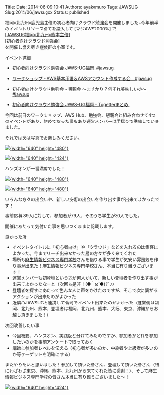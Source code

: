 Title: 
Date: 2014-06-09 10:41
Authors: ayakomuro
Tags:  JAWSUG
Slug:2014/06/jawsugxx
Status: published


福岡x北九州x鹿児島主催の初心者向けクラウド勉強会を開催しました+今年前半のイベントリソース全てを投入して
[マジAWS2000%] で  
[[JAWSUG福岡x北九州x熊本主催](http://jaws-ug-fukuoka.doorkeeper.jp/events/10853)]  
[[初心者向けクラウド勉強会](http://jaws-ug-fukuoka.doorkeeper.jp/events/10853)]  
を開催し燃え尽き症候群の小室です。

イベント詳細

-   [初心者向けクラウド勉強会 JAWS-UG福岡
     \#jawsug ](http://jaws-ug-fukuoka.doorkeeper.jp/events/10853)
-   [ワークショップ -
    AWS基本用語＆AWSアカウント作成する会　\#jawsug](http://jaws-ug-fukuoka.doorkeeper.jp/events/11276)
-   [初心者向けクラウド勉強会 - 懇親会 〜まさかり？何それ美味しいの〜
    \#jawsug](http://jaws-ug-fukuoka.doorkeeper.jp/events/11719) 





-   [初心者向けクラウド勉強会 JAWS-UG福岡 -
    Togetterまとめ ](http://togetter.com/li/674422)







今回は前日のワークショップ、AWS
Hub、勉強会、懇親会と組み合わせて4つのイベントがあり、初めてだった事もあり運営メンバーは手探りで準備していきました。





それでは次は写真でお楽しみください。



[![](http://3.bp.blogspot.com/-gSlJqqR1QHo/U4vrZ56cHZI/AAAAAAAAbSU/W4SAgMJ1Xog/s1600/IMG_4751.JPG){width="640"
height="480"}](http://3.bp.blogspot.com/-gSlJqqR1QHo/U4vrZ56cHZI/AAAAAAAAbSU/W4SAgMJ1Xog/s1600/IMG_4751.JPG)



[![](http://2.bp.blogspot.com/-AYEE9g8QF00/U4vrw5a-gRI/AAAAAAAAbSc/vtTS-rZkBY0/s1600/10407104_1513306782222455_6270726515721418687_n.jpg){width="640"
height="424"}](http://2.bp.blogspot.com/-AYEE9g8QF00/U4vrw5a-gRI/AAAAAAAAbSc/vtTS-rZkBY0/s1600/10407104_1513306782222455_6270726515721418687_n.jpg)







ハンズオンが一番満席でした！







[![](http://2.bp.blogspot.com/-CKJth3-fgvY/U4vsIIQ7aPI/AAAAAAAAbSk/FZpWivK4ge8/s1600/10368381_786727368046791_3746818262357416908_n.jpg){width="640"
height="480"}](http://2.bp.blogspot.com/-CKJth3-fgvY/U4vsIIQ7aPI/AAAAAAAAbSk/FZpWivK4ge8/s1600/10368381_786727368046791_3746818262357416908_n.jpg)





[![](http://3.bp.blogspot.com/-DWuzAApErvI/U4vssbpQZxI/AAAAAAAAbSs/xKFR1SPE1Kc/s1600/10371751_786727278046800_9128856648091218116_n.jpg){width="640"
height="480"}](http://3.bp.blogspot.com/-DWuzAApErvI/U4vssbpQZxI/AAAAAAAAbSs/xKFR1SPE1Kc/s1600/10371751_786727278046800_9128856648091218116_n.jpg)







いろんな方々の出会いや、新しい技術の出会いを作り出す事が出来てよかったです！



事前応募 89人に対して、参加者が79人、そのうち学生が30人でした。



開催にあたって気付いた事を思いつくままに記載します。





良かった所

-   イベントタイトルに「初心者向け」や「クラウド」などを入れるのは集客によかった。今までリーチ出来なかった層の方々が多く来てくれた
-   場所も[麻生情報ビジネス専門学校](http://www.asojuku.ac.jp/abcc/)さんを借りる事で学生が気安い雰囲気を作り事が出来た！麻生情報ビジネス専門学校さん、本当に有り難うございます！
-   運営メンバーも初登壇という方が何人かいて、新しい登壇者を作り出す事が出来てよかったなーと（次回も是非！(●｀ω´●)ｸﾞﾌﾌ
-   登壇者を探すにあたって色んな人に声をかけたのですが、そこで次に繋がるアクションが出来たのがよかった
-   近隣のJAWSUGと連携して合同でイベント出来たのがよかった（運営側は福岡、北九州、熊本、登壇者は福岡、北九州、熊本、大阪、東京、沖縄からお越し頂きました！）

次回改善したい事

-   今回概要、ハンズオン、実践版と分けてみたのですが、参加者がどれを参加したいのかを事前アンケートで取っておく
-   講師に参加者レベルを伝える（初心者が多いのか、中級者や上級者が多いのか等ターゲットを明確にする）



またやりたいと思いました！参加して頂いた皆さん、登壇して頂いた皆さん（特にわざわざ東京、沖縄、熊本、北九州から来てくれた皆に感謝！）、そして麻生情報ビジネス専門学校の皆さん本当に有り難うございました〜！











[![](http://1.bp.blogspot.com/-ZPuSOMEj8ns/U4vs0VoAk9I/AAAAAAAAbS0/0hggl8K8fXE/s1600/10340157_1513306712222462_5516275404939210675_n.jpg){width="640"
height="424"}](http://1.bp.blogspot.com/-ZPuSOMEj8ns/U4vs0VoAk9I/AAAAAAAAbS0/0hggl8K8fXE/s1600/10340157_1513306712222462_5516275404939210675_n.jpg)


